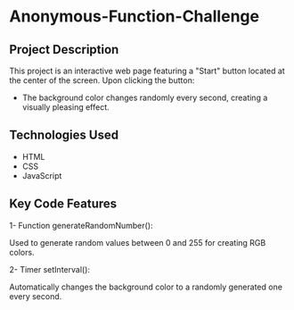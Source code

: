 # Anonymous-Function-Challenge
##   Project Description
This project is an interactive web page featuring a "Start" button located at the center of the screen. Upon clicking the button:

- The background color changes randomly every second, creating a visually pleasing effect.
## Technologies Used
- HTML
- CSS
- JavaScript
## Key Code Features
1- Function generateRandomNumber():

Used to generate random values between 0 and 255 for creating RGB colors.

2- Timer setInterval():

Automatically changes the background color to a randomly generated one every second.
